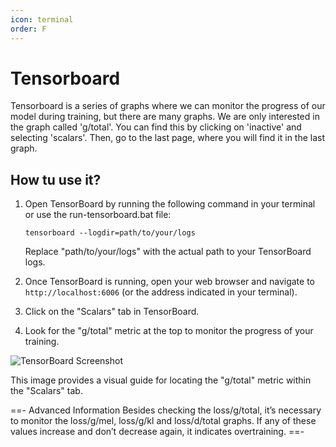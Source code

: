 ```yaml
---
icon: terminal
order: F
---
```


# Tensorboard

Tensorboard is a series of graphs where we can monitor the progress of our model during training, but there are many graphs. We are only interested in the graph called 'g/total'. You can find this by clicking on 'inactive' and selecting 'scalars'. Then, go to the last page, where you will find it in the last graph.

## How tu use it?
1. Open TensorBoard by running the following command in your terminal or use the run-tensorboard.bat file:

   ```
   tensorboard --logdir=path/to/your/logs
   ```

   Replace "path/to/your/logs" with the actual path to your TensorBoard logs.

2. Once TensorBoard is running, open your web browser and navigate to `http://localhost:6006` (or the address indicated in your terminal).

3. Click on the "Scalars" tab in TensorBoard.

4. Look for the "g/total" metric at the top to monitor the progress of your training.

![TensorBoard Screenshot](https://cdn.discordapp.com/attachments/1139925179489853470/1178729423411884152/image.png)

This image provides a visual guide for locating the "g/total" metric within the "Scalars" tab.

==- Advanced Information
Besides checking the loss/g/total, it’s necessary to monitor the loss/g/mel, loss/g/kl and loss/d/total graphs. If any of these values increase and don’t decrease again, it indicates overtraining.
==-